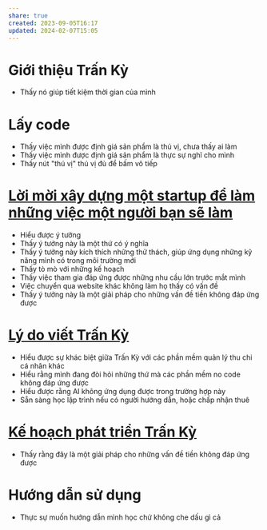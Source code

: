 ```yaml
---
share: true
created: 2023-09-05T16:17
updated: 2024-02-07T15:05
---
```


# Giới thiệu Trấn Kỳ
- Thấy nó giúp tiết kiệm thời gian của mình
# Lấy code
- Thấy việc mình được định giá sản phẩm là thú vị, chưa thấy ai làm
- Thấy việc mình được định giá sản phẩm là thực sự nghĩ cho mình
- Thấy nút "thú vị" thú vị đủ để bấm vô tiếp
# [Lời mời xây dựng một startup để làm những việc một người bạn sẽ làm](../../9%20Blog/L%E1%BB%9Di%20m%E1%BB%9Di%20x%C3%A2y%20d%E1%BB%B1ng%20m%E1%BB%99t%20startup%20%C4%91%E1%BB%83%20l%C3%A0m%20nh%E1%BB%AFng%20vi%E1%BB%87c%20m%E1%BB%99t%20ng%C6%B0%E1%BB%9Di%20b%E1%BA%A1n%20s%E1%BA%BD%20l%C3%A0m.md)
- Hiểu được ý tưởng
- Thấy ý tưởng này là một thứ có ý nghĩa
- Thấy ý tưởng này kích thích những thử thách, giúp ứng dụng những kỹ năng mình có trong môi trường mới
- Thấy tò mò với những kế hoạch
- Thấy việc tham gia đáp ứng được những nhu cầu lớn trước mắt mình
- Việc chuyển qua website khác không làm họ thấy có vấn đề
- Thấy ý tưởng này là một giải pháp cho những vấn đề tiền không đáp ứng được

# [Lý do viết Trấn Kỳ](../../9%20Blog/L%C3%BD%20do%20vi%E1%BA%BFt%20Tr%E1%BA%A5n%20K%E1%BB%B3.md)
- Hiểu được sự khác biệt giữa Trấn Kỳ với các phần mềm quản lý thu chi cá nhân khác
- Hiểu rằng mình đang đòi hỏi những thứ mà các phần mềm no code không đáp ứng được
- Hiểu được rằng AI không ứng dụng được trong trường hợp này
- Sẵn sàng học lập trình nếu có người hướng dẫn, hoặc chấp nhận thuê

# [Kế hoạch phát triển Trấn Kỳ](../../9%20Blog/K%E1%BA%BF%20ho%E1%BA%A1ch%20ph%C3%A1t%20tri%E1%BB%83n%20Tr%E1%BA%A5n%20K%E1%BB%B3.md)
- Thấy rằng đây là một giải pháp cho những vấn đề tiền không đáp ứng được

# Hướng dẫn sử dụng
- Thực sự muốn hướng dẫn mình học chứ không che dấu gì cả